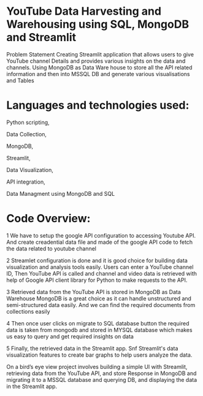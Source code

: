 # YouTube Data Harvesting and Warehousing using SQL, MongoDB and Streamlit

Problem Statement
Creating Streamlit application that allows users to give YouTube channel Details and provides various insights on the data and channels. Using MongoDB as Data Ware house to store all the API related information and then into MSSQL DB and generate various visualisations and Tables 


# Languages and technologies used:

Python scripting, 

Data Collection,

MongoDB, 

Streamlit, 

Data Visualization,

API integration, 

Data Managment using MongoDB  and SQL


# Code Overview:

1	We have to setup the google API configuration to accessing Youtube API. And create creadential data file and made of the google API code to fetch the data related to youtube channel

2	Streamlet configuration is done and it is good choice for building data visualization and analysis tools easily. Users can enter a YouTube channel ID, Then YouTube API is called and channel and video data is retrieved with help of Google API client library for Python to make requests to the API.

3	Retrieved data from the YouTube API is stored in MongoDB as Data Warehouse MongoDB is a great choice as it can handle unstructured and semi-structured data easily. And we can find the required documents from collections easily 

4	Then once user clicks on migrate to SQL database button the required data is taken from mongodb and stored in MYSQL database which makes us easy to query and get required insights on data

5	Finally, the retrieved data in the Streamlit app. Snf Streamlit's data visualization features to create bar graphs to help users analyze the data.

On a bird’s eye view project involves building a simple UI with Streamlit, retrieving data from the YouTube API, and store Response in MongoDB and migrating it to a MSSQL database and querying DB, and displaying the data in the Streamlit app.
